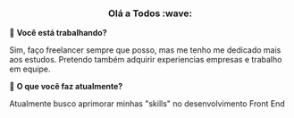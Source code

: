 <p align="center">
  <h3 align="center">Olá a Todos :wave: </h3> 
</p>

:telescope: **Você está trabalhando?**
<p>Sim, faço freelancer sempre que posso, mas me tenho me dedicado mais aos estudos. Pretendo também adquirir experiencias empresas e trabalho em equipe.</p>

:seedling: **O que você faz atualmente?**
<p>Atualmente busco aprimorar minhas "skills" no desenvolvimento Front End</p>

